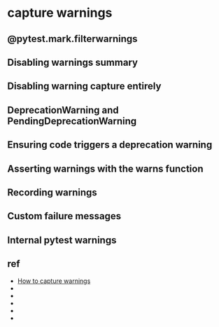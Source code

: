 # capture warnings


## @pytest.mark.filterwarnings






## Disabling warnings summary






## Disabling warning capture entirely






## DeprecationWarning and PendingDeprecationWarning






## Ensuring code triggers a deprecation warning






## Asserting warnings with the warns function






## Recording warnings






## Custom failure messages






## Internal pytest warnings












## ref
* [How to capture warnings](https://docs.pytest.org/en/latest/how-to/capture-warnings.html)
* []()
* []()
* []()
* []()
* []()
